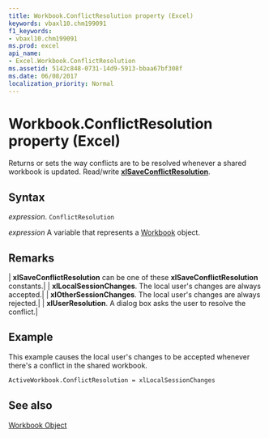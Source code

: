 ```yaml
---
title: Workbook.ConflictResolution property (Excel)
keywords: vbaxl10.chm199091
f1_keywords:
- vbaxl10.chm199091
ms.prod: excel
api_name:
- Excel.Workbook.ConflictResolution
ms.assetid: 5142c848-0731-14d9-5913-bbaa67bf308f
ms.date: 06/08/2017
localization_priority: Normal
---
```



# Workbook.ConflictResolution property (Excel)

Returns or sets the way conflicts are to be resolved whenever a shared workbook is updated. Read/write  **[xlSaveConflictResolution](Excel.XlSaveConflictResolution.md)**.


## Syntax

_expression_. `ConflictResolution`

_expression_ A variable that represents a [Workbook](./Excel.Workbook.md) object.


## Remarks





| **xlSaveConflictResolution** can be one of these **xlSaveConflictResolution** constants.|
| **xlLocalSessionChanges**. The local user's changes are always accepted.|
| **xlOtherSessionChanges**. The local user's changes are always rejected.|
| **xlUserResolution**. A dialog box asks the user to resolve the conflict.|

## Example

This example causes the local user's changes to be accepted whenever there's a conflict in the shared workbook.


```vb
ActiveWorkbook.ConflictResolution = xlLocalSessionChanges 

```


## See also


[Workbook Object](Excel.Workbook.md)

